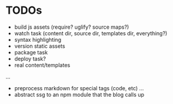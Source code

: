 # TODOs
- build js assets (require? uglify? source maps?)
- watch task (content dir, source dir, templates dir, everything?)
- syntax highlighting
- version static assets
- package task
- deploy task?
- real content/templates

...
- preprocess markdown for special tags (code, etc)
...
- abstract ssg to an npm module that the blog calls up
